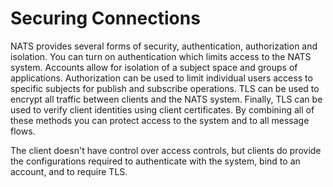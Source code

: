 # Securing Connections

NATS provides several forms of security, authentication, authorization and isolation. You can turn on authentication which limits access to the NATS system. Accounts allow for isolation of a subject space and groups of applications. Authorization can be used to limit individual users access to specific subjects for publish and subscribe operations. TLS can be used to encrypt all traffic between clients and the NATS system. Finally, TLS can be used to verify client identities using client certificates. By combining all of these methods you can protect access to the system and to all message flows.

The client doesn't have control over access controls, but clients do provide the configurations required to authenticate with the system, bind to an account, and to require TLS.

